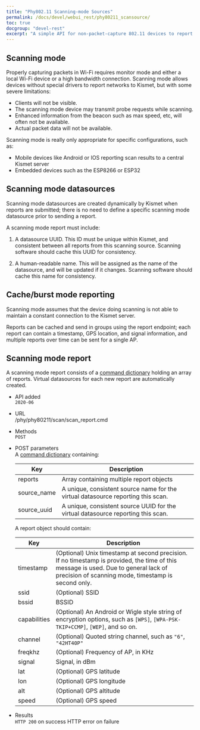 ```yaml
---
title: "Phy802.11 Scanning-mode Sources"
permalink: /docs/devel/webui_rest/phy80211_scansource/
toc: true
docgroup: "devel-rest"
excerpt: "A simple API for non-packet-capture 802.11 devices to report scanning results to Kismet"
---
```


## Scanning mode

Properly capturing packets in Wi-Fi requires monitor mode and either a local Wi-Fi device or a high bandwidth connection.  Scanning mode allows devices without special drivers to report networks to Kismet, but with some severe limitations:

* Clients will not be visible.  
* The scanning mode device may transmit probe requests while scanning.
* Enhanced information from the beacon such as max speed, etc, will often not be available.
* Actual packet data will not be available.

Scanning mode is really only appropriate for specific configurations, such as:

* Mobile devices like Android or IOS reporting scan results to a central Kismet server
* Embedded devices such as the ESP8266 or ESP32 

## Scanning mode datasources

Scanning mode datasources are created dynamically by Kismet when reports are submitted; there is no need to define a specific scanning mode datasource prior to sending a report.

A scanning mode report must include:

1. A datasource UUID.  This ID must be unique within Kismet, and consistent between all reports from this scanning source.  Scanning software should cache this UUID for consistency.

2.  A human-readable name.  This will be assigned as the name of the datasource, and will be updated if it changes.  Scanning software should cache this name for consistency.

## Cache/burst mode reporting

Scanning mode assumes that the device doing scanning is not able to maintain a constant connection to the Kismet server.

Reports can be cached and send in groups using the report endpoint; each report can contain a timestamp, GPS location, and signal information, and multiple reports over time can be sent for a single AP.

## Scanning mode report

A scanning mode report consists of a [command dictionary](/docs/devel/webui_rest/commands/) holding an array of reports.  Virtual datasources for each new report are automatically created.

* API added \
    `2020-06`

* URL \
    /phy/phy80211/scan/scan_report.cmd

* Methods \
    `POST` 

* POST parameters \
    A [command dictionary](/docs/devel/webui_rest/commands/) containing:

    | Key | Description |
    | --- | ----------- |
    | reports | Array containing multiple report objects |
    | source_name | A unique, consistent source name for the virtual datasource reporting this scan. |
    | source_uuid | A unique, consistent source UUID for the virtual datasource reporting this scan. |

    A report object should contain:

    | Key | Description |
    | --- | ----------- |
    | timestamp | (Optional) Unix timestamp at second precision.  If no timestamp is provided, the time of this message is used.  Due to general lack of precision of scanning mode, timestamp is second only. |
    | ssid | (Optional) SSID |
    | bssid | BSSID |
    | capabilities | (Optional) An Android or Wigle style string of encryption options, such as `[WPS]`, `[WPA-PSK-TKIP+CCMP]`, `[WEP]`, and so on. |
    | channel | (Optional) Quoted string channel, such as `"6"`, `"42HT40P"` |
    | freqkhz | (Optional) Frequency of AP, in KHz |
    | signal | Signal, in dBm |
    | lat | (Optional) GPS latitude |
    | lon | (Optional) GPS longitude |
    | alt | (Optional) GPS altitude |
    | speed | (Optional) GPS speed |

* Results \
    `HTTP 200` on success
    HTTP error on failure

